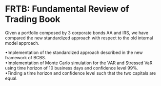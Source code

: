 # FRTB: Fundamental Review of Trading Book
Given a portfolio composed by 3 corporate bonds AA and IRS, we have compared the new standardized approach with respect to the old internal model approach.

•Implementation of the standardized approach described in the new framework of BCBS.  
•Implementation of Monte Carlo simulation for the VAR and Stressed VaR using time horizon of 10 business days and confidence level 99%.  
•Finding a time horizon and confidence level such that the two capitals are equal.
